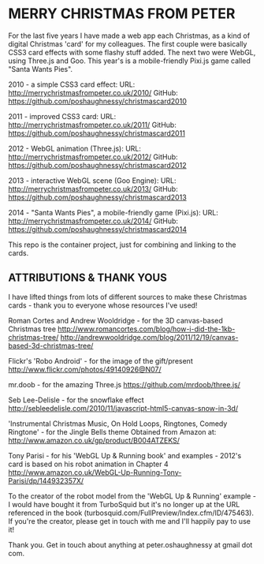 # MERRY CHRISTMAS FROM PETER

For the last five years I have made a web app each Christmas, as a kind of digital Christmas 'card' for my colleagues. The first couple were basically CSS3 card effects with some flashy stuff added. The next two were WebGL, using Three.js and Goo. This year's is a mobile-friendly Pixi.js game called "Santa Wants Pies".

2010 - a simple CSS3 card effect:
URL: http://merrychristmasfrompeter.co.uk/2010/
GitHub: https://github.com/poshaughnessy/christmascard2010

2011 - improved CSS3 card:
URL: http://merrychristmasfrompeter.co.uk/2011/
GitHub: https://github.com/poshaughnessy/christmascard2011

2012 - WebGL animation (Three.js):
URL: http://merrychristmasfrompeter.co.uk/2012/
GitHub: https://github.com/poshaughnessy/christmascard2012

2013 - interactive WebGL scene (Goo Engine):
URL: http://merrychristmasfrompeter.co.uk/2013/
GitHub: https://github.com/poshaughnessy/christmascard2013

2014 - "Santa Wants Pies", a mobile-friendly game (Pixi.js):
URL: http://merrychristmasfrompeter.co.uk/2014/
GitHub: https://github.com/poshaughnessy/christmascard2014

This repo is the container project, just for combining and linking to the cards.


## ATTRIBUTIONS & THANK YOUS

I have lifted things from lots of different sources to make these Christmas cards - thank you to everyone whose resources I've used!

Roman Cortes and Andrew Wooldridge - for the 3D canvas-based Christmas tree
http://www.romancortes.com/blog/how-i-did-the-1kb-christmas-tree/
http://andrewwooldridge.com/blog/2011/12/19/canvas-based-3d-christmas-tree/

Flickr's 'Robo Android' - for the image of the gift/present
http://www.flickr.com/photos/49140926@N07/

mr.doob - for the amazing Three.js
https://github.com/mrdoob/three.js/

Seb Lee-Delisle - for the snowflake effect
http://sebleedelisle.com/2010/11/javascript-html5-canvas-snow-in-3d/

'Instrumental Christmas Music, On Hold Loops, Ringtones, Comedy Ringtone' - for the Jingle Bells theme
Obtained from Amazon at: http://www.amazon.co.uk/gp/product/B004ATZEKS/

Tony Parisi - for his 'WebGL Up & Running book' and examples - 2012's card is based on his robot animation in Chapter 4
http://www.amazon.co.uk/WebGL-Up-Running-Tony-Parisi/dp/144932357X/

To the creator of the robot model from the 'WebGL Up & Running' example - I would have bought it from TurboSquid
but it's no longer up at the URL referenced in the book (turbosquid.com/FullPreview/Index.cfm/ID/475463). 
If you're the creator, please get in touch with me and I'll happily pay to use it! 


Thank you. Get in touch about anything at peter.oshaughnessy at gmail dot com.


